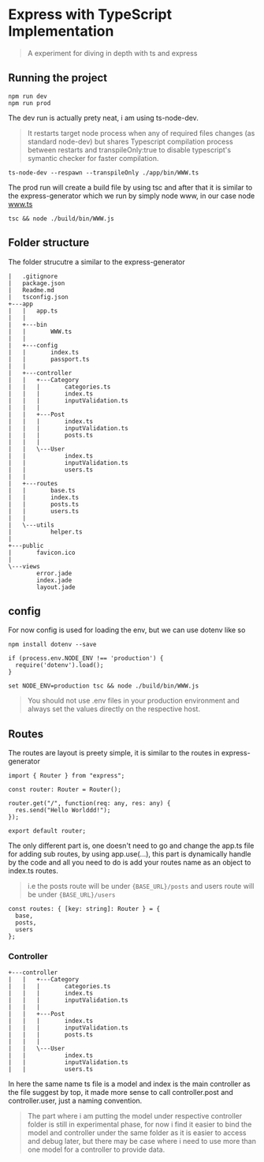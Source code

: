 # Express with TypeScript Implementation
> A experiment for diving in depth with ts and express


## Running the project
```
npm run dev
npm run prod
```
The dev run is actually prety neat, i am using ts-node-dev. 
> It restarts target node process when any of required files changes (as standard node-dev) but shares Typescript compilation process between restarts and transpileOnly:true to disable typescript's symantic checker for faster compilation.
```
ts-node-dev --respawn --transpileOnly ./app/bin/WWW.ts
```
The prod run will create a build file by using tsc and after that it is similar to the express-generator which we run by simply node www, in our case node www.ts
```
tsc && node ./build/bin/WWW.js
```

## Folder structure
The folder strucutre a similar to the express-generator
```
|   .gitignore
|   package.json
|   Readme.md
|   tsconfig.json
+---app
|   |   app.ts
|   |   
|   +---bin
|   |       WWW.ts
|   |       
|   +---config
|   |       index.ts
|   |       passport.ts
|   |       
|   +---controller
|   |   +---Category
|   |   |       categories.ts
|   |   |       index.ts
|   |   |       inputValidation.ts
|   |   |       
|   |   +---Post
|   |   |       index.ts
|   |   |       inputValidation.ts
|   |   |       posts.ts
|   |   |       
|   |   \---User
|   |           index.ts
|   |           inputValidation.ts
|   |           users.ts
|   |           
|   +---routes
|   |       base.ts
|   |       index.ts
|   |       posts.ts
|   |       users.ts
|   |       
|   \---utils
|           helper.ts
|
+---public
|       favicon.ico
|       
\---views
        error.jade
        index.jade
        layout.jade
```

## config
For now config is used for loading the env, but we can use dotenv like so
```
npm install dotenv --save
```
```
if (process.env.NODE_ENV !== 'production') {
  require('dotenv').load();
}
```
```
set NODE_ENV=production tsc && node ./build/bin/WWW.js
```
>  You should not use .env files in your production environment and always set the values directly on the respective host.

## Routes
The routes are layout is preety simple, it is similar to the routes in express-generator
```
import { Router } from "express";

const router: Router = Router();

router.get("/", function(req: any, res: any) {
  res.send("Hello Worlddd!");
});

export default router;
```
The only different part is, one doesn't need to go and change the app.ts file for adding sub routes, by using app.use(...), this part is dynamically handle by the code and all you need to do is add your routes name as an object to index.ts routes. 
> i.e the posts route will be under ```{BASE_URL}/posts``` and users route will be under ```{BASE_URL}/users```
```
const routes: { [key: string]: Router } = {
  base,
  posts,
  users
};
```

### Controller
```
+---controller
|   |   +---Category
|   |   |       categories.ts
|   |   |       index.ts
|   |   |       inputValidation.ts
|   |   |       
|   |   +---Post
|   |   |       index.ts
|   |   |       inputValidation.ts
|   |   |       posts.ts
|   |   |       
|   |   \---User
|   |           index.ts
|   |           inputValidation.ts
|   |           users.ts
```
In here the same name ts file is a model and index is the main controller as the file suggest by top,
it made more sense to call controller.post and controller.user, just a naming convention.

> The part where i am putting the model under respective controller folder is still in experimental phase, for now i find it easier to bind the model and controller under the same folder as it is easier to access and debug later, but there may be case where i need to use more than one model for a controller to provide data.
